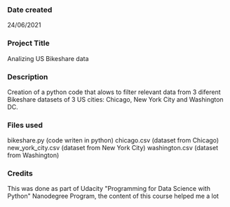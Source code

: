 
### Date created
24/06/2021

### Project Title
Analizing US Bikeshare data

### Description
Creation of a python code that alows to filter relevant data from 3 diferent Bikeshare datasets of 3 US cities: Chicago, New York City and Washington DC. 

### Files used
bikeshare.py (code writen in python)
chicago.csv (dataset from Chicago)
new_york_city.csv (dataset from New York City)
washington.csv (dataset from Washington)

### Credits
This was done as part of Udacity "Programming for Data Science with Python" Nanodegree Program, the content of this course helped me a lot

